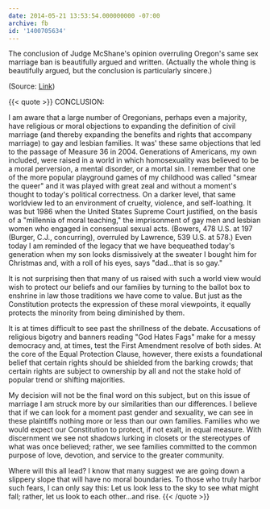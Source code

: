 ```yaml
---
date: 2014-05-21 13:53:54.000000000 -07:00
archive: fb
id: '1400705634'
---
```


The conclusion of Judge McShane's opinion overruling Oregon's same sex marriage ban is beautifully argued and written. (Actually the whole thing is beautifully argued, but the conclusion is particularly sincere.)

(Source: [Link](http://www.ord.uscourts.gov/index.php/attorneys/rulings?download=400:opinion-and-order-in-geiger-v-kitzhaber-6-13-cv-01834))

{{< quote >}}
CONCLUSION:

I am aware that a large number of Oregonians, perhaps even a majority, have religious or moral objections to expanding the definition of civil marriage (and thereby expanding the benefits and rights that accompany marriage) to gay and lesbian families. It was' these same objections that led to the passage of Measure 36 in 2004. Generations of Americans, my own included, were raised in a world in which homosexuality was believed to be a moral perversion, a mental disorder, or a mortal sin. I remember that one of the more popular playground games of my childhood was called "smear the queer" and it was played with great zeal and without a moment's thought to today's political correctness. On a darker level, that same worldview led to an environment of cruelty, violence, and self-loathing. It was but 1986 when the United States Supreme Court justified, on the basis of a "millennia of moral teaching," the imprisonment of gay men and lesbian women who engaged in consensual sexual acts. (Bowers, 478 U.S. at 197 (Burger, C.J., concurring), overruled by Lawrence, 539 U.S. at 578.) Even today I am reminded of the legacy that we have bequeathed today's generation when my son looks dismissively at the sweater I bought him for Christmas and, with a roll of his eyes, says "dad…that is so gay."

It is not surprising then that many of us raised with such a world view would wish to protect our beliefs and our families by turning to the ballot box to enshrine in law those traditions we have come to value. But just as the Constitution protects the expression of these moral viewpoints, it equally protects the minority from being diminished by them.

It is at times difficult to see past the shrillness of the debate. Accusations of religious bigotry and banners reading "God Hates Fags" make for a messy democracy and, at times, test the First Amendment resolve of both sides. At the core of the Equal Protection Clause, however, there exists a foundational belief that certain rights should be shielded from the barking crowds; that certain rights are subject to ownership by all and not the stake hold of popular trend or shifting majorities.

My decision will not be the final word on this subject, but on this issue of marriage I am struck more by our similarities than our differences. I believe that if we can look for a moment past gender and sexuality, we can see in these plaintiffs nothing more or less than our own families. Families who we would expect our Constitution to protect, if not exalt, in equal measure. With discernment we see not shadows lurking in closets or the stereotypes of what was once believed; rather, we see families committed to the common purpose of love, devotion, and service to the greater community.

Where will this all lead? I know that many suggest we are going down a slippery slope that will have no moral boundaries. To those who truly harbor such fears, I can only say this: Let us look less to the sky to see what might fall; rather, let us look to each other…and rise.
{{< /quote >}}